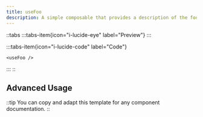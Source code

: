 ```yaml
---
title: useFoo
description: A simple composable that provides a description of the foo feature.
---
```


::tabs
  :::tabs-item{icon="i-lucide-eye" label="Preview"}
    <use-foo />
  :::

  :::tabs-item{icon="i-lucide-code" label="Code"}
  ```vue
  <useFoo />
  ```
  :::
::





## Advanced Usage

<!-- Add more code-preview/code-group/code-tree blocks as needed for advanced examples -->

::tip
You can copy and adapt this template for any component documentation.
::